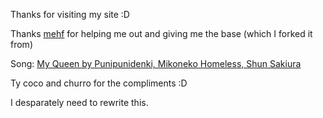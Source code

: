 Thanks for visiting my site :D

Thanks [mehf](https://mehf.wtf) for helping me out and giving me the base (which I forked it from)

Song: [My Queen by Punipunidenki, Mikoneko Homeless, Shun Sakiura](https://www.youtube.com/watch?v=7a5RoNhIbYE)

Ty coco and churro for the compliments :D

I desparately need to rewrite this.
